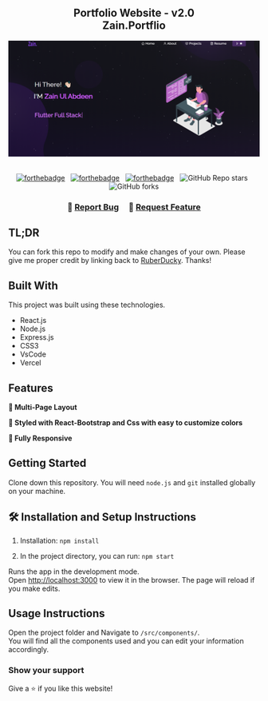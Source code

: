 <h2 align="center">
  Portfolio Website - v2.0<br/>
  <ahref="https://zainportfolio.vercel.app/" target="_blank">Zain.Portflio</a>
</h2>
<div align="center">
  <img alt="Demo" src="./Images/readme-img1.png" />
</div>

<br/>

<center>

[![forthebadge](https://forthebadge.com/images/badges/built-with-love.svg)](https://forthebadge.com) &nbsp;
[![forthebadge](https://forthebadge.com/images/badges/made-with-javascript.svg)](https://forthebadge.com) &nbsp;
[![forthebadge](https://forthebadge.com/images/badges/open-source.svg)](https://forthebadge.com) &nbsp;
![GitHub Repo stars](https://img.shields.io/github/stars/RuberDucky/Portfolio?color=red&logo=github&style=for-the-badge) &nbsp;
![GitHub forks](https://img.shields.io/github/forks/RuberDucky/Portfolio?color=red&logo=github&style=for-the-badge)

</center>

<h3 align="center">
    🔹
    <a href="https://github.com/RuberDucky/Portfolio/issues">Report Bug</a> &nbsp; &nbsp;
    🔹
    <a href="https://github.com/RuberDucky/Portfolio/issues">Request Feature</a>
</h3>

## TL;DR

You can fork this repo to modify and make changes of your own. Please give me proper credit by linking back to [RuberDucky](https://github.com/RuberDucky/Portfolio). Thanks!

## Built With

<!-- My personal portfolio <a href="https://soumyajit.vercel.app/" target="_blank">soumyajit.tech</a> which features some of my github projects as well as my resume and technical skills.<br/> -->

This project was built using these technologies.

- React.js
- Node.js
- Express.js
- CSS3
- VsCode
- Vercel

## Features

**📖 Multi-Page Layout**

**🎨 Styled with React-Bootstrap and Css with easy to customize colors**

**📱 Fully Responsive**

## Getting Started

Clone down this repository. You will need `node.js` and `git` installed globally on your machine.

## 🛠 Installation and Setup Instructions

1. Installation: `npm install`

2. In the project directory, you can run: `npm start`

Runs the app in the development mode.\
Open [http://localhost:3000](http://localhost:3000) to view it in the browser.
The page will reload if you make edits.

## Usage Instructions

Open the project folder and Navigate to `/src/components/`. <br/>
You will find all the components used and you can edit your information accordingly.

### Show your support

Give a ⭐ if you like this website!

<!-- <a href="https://www.buymeacoffee.com/soumyajit4419" target="_blank"><img src="https://cdn.buymeacoffee.com/buttons/v2/default-violet.png" alt="Buy Me A Coffee" height= "60px" width= "217px" ></a> -->
